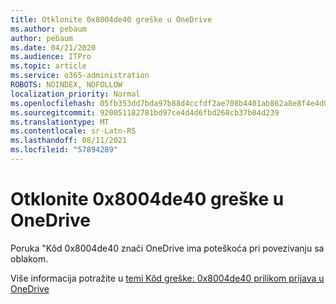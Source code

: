 ```yaml
---
title: Otklonite 0x8004de40 greške u OneDrive
ms.author: pebaum
author: pebaum
ms.date: 04/21/2020
ms.audience: ITPro
ms.topic: article
ms.service: o365-administration
ROBOTS: NOINDEX, NOFOLLOW
localization_priority: Normal
ms.openlocfilehash: 05fb353dd7bda97b88d4ccfdf2ae708b4401ab862a8e8f4e4d0246b75011cad0
ms.sourcegitcommit: 920051182781bd97ce4d4d6fbd268cb37b84d239
ms.translationtype: MT
ms.contentlocale: sr-Latn-RS
ms.lasthandoff: 08/11/2021
ms.locfileid: "57894289"
---
```

# <a name="fix-0x8004de40-error-in-onedrive"></a>Otklonite 0x8004de40 greške u OneDrive

Poruka "Kôd 0x8004de40 znači OneDrive ima poteškoća pri povezivanju sa oblakom. 

Više informacija potražite u [temi Kôd greške: 0x8004de40 prilikom prijava u OneDrive](https://docs.microsoft.com/sharepoint/troubleshoot/administration/error-0x8004de40-in-onedrive)